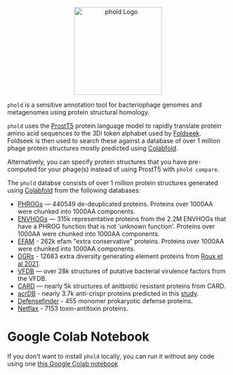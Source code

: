 <p align="center">
  <img src="img/phold_logo.png" alt="phold Logo" height=200>
</p>

`phold` is a sensitive annotation tool for bacteriophage genomes and metagenomes using protein structural homology. 

`phold` uses the [ProstT5](https://github.com/mheinzinger/ProstT5) protein language model to rapidly translate protein amino acid sequences to the 3Di token alphabet used by [Foldseek](https://github.com/steineggerlab/foldseek). Foldseek is then used to search these against a database of over 1 million phage protein structures mostly predicted using [Colabfold](https://github.com/sokrypton/ColabFold). 

Alternatively, you can specify protein structures that you have pre-computed for your phage(s) instead of using ProstT5 with `phold compare`.

The `phold` databse consists of over 1 million protein structures generated using [Colabfold](https://github.com/sokrypton/ColabFold) from the following databases:

* [PHROGs](https://phrogs.lmge.uca.fr) — 440549 de-deuplicated proteins. Proteins over 1000AA were chunked into 1000AA components.
* [ENVHOGs](http://envhog.u-ga.fr/envhog/) — 315k representative proteins from the 2.2M ENVHOGs that have a PHROG function that is not 'unknown function'. Proteins over 1000AA were chunked into 1000AA components.
* [EFAM](https://doi.org/10.1093/bioinformatics/btab451) - 262k efam "extra conservative" proteins. Proteins over 1000AA were chunked into 1000AA components.
* [DGRs](https://doi.org/10.1038/s41467-021-23402-7) - 12683 extra diversity generating element proteins from [Roux et al 2021](https://doi.org/10.1038/s41467-021-23402-7).
* [VFDB](http://www.mgc.ac.cn/VFs/main.htm) — over 28k structures of putative bacterial virulence factors from the VFDB.
* [CARD](https://card.mcmaster.ca) — nearly 5k structures of anitbiotic resistant proteins from CARD.
* [acrDB](https://bcb.unl.edu/AcrDB/) - nearly 3.7k anti-crispr proteins predicted in this [study](https://doi.org/10.1089/crispr.2023.0011).
* [Defensefinder](https://defensefinder.mdmlab.fr) - 455 monomer prokaryotic defense proteins.
* [Netflax](https://doi.org/10.1073/pnas.2305393120) - 7153 toxin-antitoxin proteins.

# Google Colab Notebook

If you don't want to install `phold` locally, you can run it without any code using one [this Google Colab notebook](https://colab.research.google.com/github/gbouras13/phold/blob/main/run_pharokka_and_phold_and_phynteny.ipynb)


